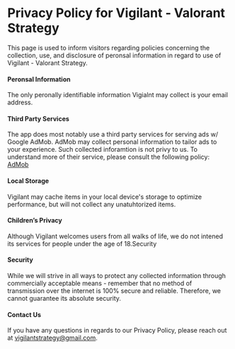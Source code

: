 # Privacy Policy for Vigilant - Valorant Strategy
This page is used to inform visitors regarding policies concerning the collection, use, and disclosure of peronsal information in regard to use of Vigilant - Valorant Strategy. 

#### Peronsal Information
The only peronally identifiable information Vigialnt may collect is your email address.

#### Third Party Services
The app does most notably use a third party services for serving ads w/ Google AdMob. AdMob may collect personal information to tailor ads to your experience. Such collected inforamtion is not privy to us. To understand more of their service, please consult the following policy: [AdMob](https://support.google.com/admob/answer/6128543?hl=en)

#### Local Storage
Vigilant may cache items in your local device's storage to optimize performance, but will not collect any unatuhtorized items.

#### Children’s Privacy
Although Vigilant welcomes users from all walks of life, we do not intened its services for people under the age of 18.Security

#### Security
While we will strive in all ways to protect any collected information through commercially acceptable means - remember that no method of transmission over the internet is 100% secure and reliable. Therefore, we cannot guarantee its absolute security.

#### Contact Us
If you have any questions in regards to our Privacy Policy, please reach out at vigilantstrategy@gmail.com.
